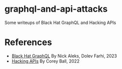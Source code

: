 # graphql-and-api-attacks
 Some writeups of Black Hat GraphQL and Hacking APIs

# References
- [Black Hat GraphQL](https://learning-oreilly-com.ezproxy.uwe.ac.uk/library/view/black-hat-graphql/9781098156831/) By Nick Aleks, Dolev Farhi, 2023
- [Hacking APIs](https://learning-oreilly-com.ezproxy.uwe.ac.uk/library/view/hacking-apis/9781098130244/) By Corey Ball, 2022
